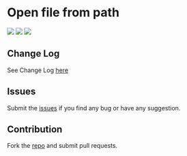 # Open file from path
 
[![](https://vsmarketplacebadge.apphb.com/version/Kaboyi.copyFilename.svg)](https://marketplace.visualstudio.com/items?itemName=Kaboyi.copyFilename)
[![](https://vsmarketplacebadge.apphb.com/installs-short/Kaboyi.copyFilename.svg)](https://marketplace.visualstudio.com/items?itemName=Kaboyi.copyFilename)
[![](https://vsmarketplacebadge.apphb.com/rating-short/Kaboyi.copyFilename.svg)](https://marketplace.visualstudio.com/items?itemName=Kaboyi.copyFilename)

## Change Log
See Change Log [here](CHANGELOG.md)

## Issues
Submit the [issues](https://github.com/jjj2585032l/vscode-copyFilename/issues) if you find any bug or have any suggestion.

## Contribution
Fork the [repo](https://github.com/jjj2585032l/vscode-copyFilename/) and submit pull requests.